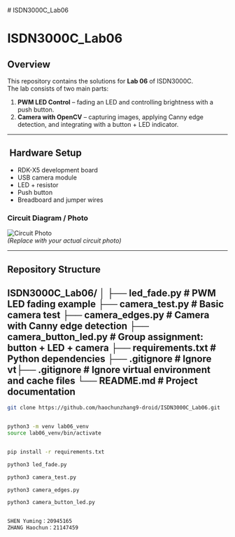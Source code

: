 \# ISDN3000C_Lab06
# ISDN3000C_Lab06

##  Overview
This repository contains the solutions for **Lab 06** of ISDN3000C.  
The lab consists of two main parts:
1. **PWM LED Control** – fading an LED and controlling brightness with a push button.
2. **Camera with OpenCV** – capturing images, applying Canny edge detection, and integrating with a button + LED indicator.

---

## ️ Hardware Setup
- RDK-X5 development board
- USB camera module
- LED + resistor
- Push button
- Breadboard and jumper wires

### Circuit Diagram / Photo
![Circuit Photo](./circuit.jpg)  
*(Replace with your actual circuit photo)*

---

## Repository Structure

ISDN3000C_Lab06/ │ ├── led_fade.py # PWM LED fading example ├── camera_test.py # Basic camera test ├── camera_edges.py # Camera with Canny edge detection ├── camera_button_led.py # Group assignment: button + LED + camera ├── requirements.txt # Python dependencies ├── .gitignore # Ignore vt├── .gitignore # Ignore virtual environment and cache files └── README.md # Project documentation
---

```bash
git clone https://github.com/haochunzhang9-droid/ISDN3000C_Lab06.git


python3 -m venv lab06_venv
source lab06_venv/bin/activate


pip install -r requirements.txt

python3 led_fade.py

python3 camera_test.py

python3 camera_edges.py

python3 camera_button_led.py


SHEN Yuming：20945165
ZHANG Haochun：21147459

